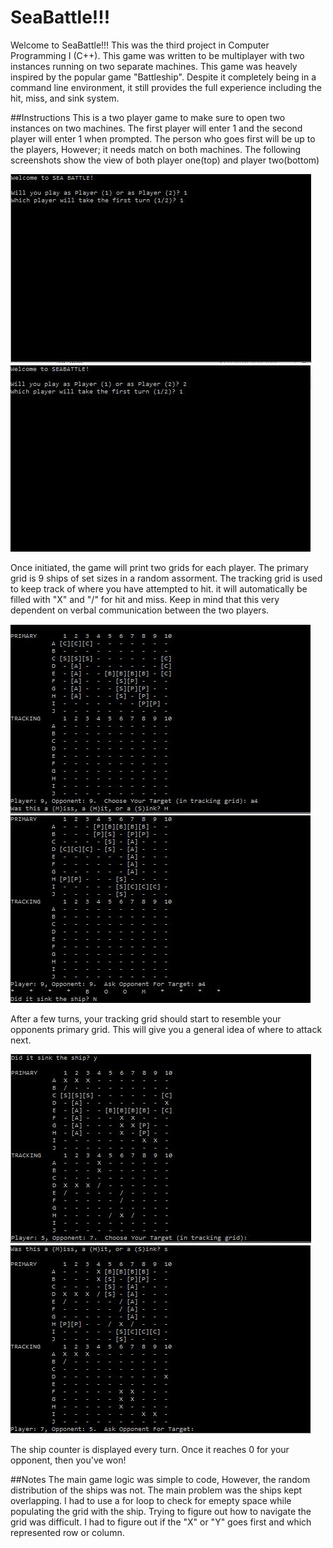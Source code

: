# SeaBattle!!!
Welcome to SeaBattle!!! This was the third project in Computer Programming I (C++). This game was written to be multiplayer with two instances running on two separate machines. This game was heavely inspired by the popular game "Battleship". Despite it completely being in a command line environment, it still provides the full experience including the hit, miss, and sink system. 

##Instructions
This is a two player game to make sure to open two instances on two machines. The first player will enter 1 and the second player will enter 1 when prompted. The person who goes first will be up to the players, However; it needs match on both machines. The following screenshots show the view of both player one(top) and player two(bottom)

![alt text](https://github.com/Johnlin2922/SeaBattle/blob/master/Screenshots/1.JPG "initial screen")![alt text](https://github.com/Johnlin2922/SeaBattle/blob/master/Screenshots/4.JPG "initial screen")

Once initiated, the game will print two grids for each player. The primary grid is 9 ships of set sizes in a random assorment. The tracking grid is used to keep track of where you have attempted to hit. it will automatically be filled with "X" and "/" for hit and miss. Keep in mind that this very dependent on verbal communication between the two players. 

![alt text](https://github.com/Johnlin2922/SeaBattle/blob/master/Screenshots/7.JPG "initial screen")![alt text](https://github.com/Johnlin2922/SeaBattle/blob/master/Screenshots/8.JPG "initial screen")

After a few turns, your tracking grid should start to resemble your opponents primary grid. This will give you a general idea of where to attack next. 

![alt text](https://github.com/Johnlin2922/SeaBattle/blob/master/Screenshots/9.JPG "initial screen")![alt text](https://github.com/Johnlin2922/SeaBattle/blob/master/Screenshots/10.JPG "initial screen")

The ship counter is displayed every turn. Once it reaches 0 for your opponent, then you've won!

##Notes
The main game logic was simple to code, However, the random distribution of the ships was not. The main problem was the ships kept overlapping. I had to use a for loop to check for emepty space while populating the grid with the ship. Trying to figure out how to navigate the grid was difficult. I had to figure out if the "X" or "Y" goes first and which represented row or column. 
